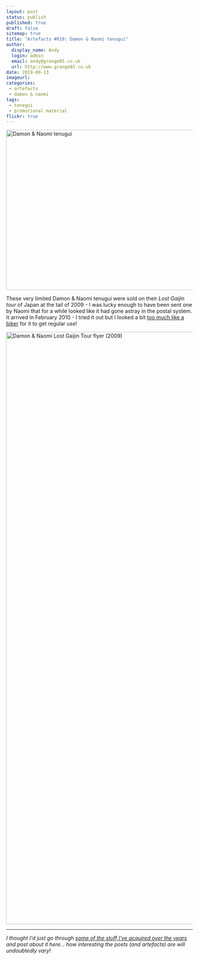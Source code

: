 ```yaml
---
layout: post
status: publish
published: true
draft: false
sitemap: true
title: "Artefacts #019: Damon & Naomi tenugui"
author:
  display_name: Andy
  login: admin
  email: andy@grange85.co.uk
  url: http://www.grange85.co.uk
date: 2019-09-13
imageurl: 
categories:
 - artefacts
 - damon & naomi
tags:
 - tenegui
 - promotional material
flickr: true
---
```

<a data-flickr-embed="true"  href="https://www.flickr.com/photos/grange85/47984555773/in/dateposted/" title="Damon &amp; Naomi tenugui"><img src="https://live.staticflickr.com/65535/47984555773_4cdd4692c5_c.jpg" width="800" height="433" alt="Damon &amp; Naomi tenugui"></a>

These very limited Damon & Naomi tenugui were sold on their _Lost Gaijin tour_ of Japan at the tail of 2009 - I was lucky enough to have been sent one by Naomi that for a while looked like it had gone astray in the postal system. It arrived in February 2010 - I tried it out but I looked a bit <a href="https://flic.kr/p/7Ah21G">too much like a biker</a> for it to get regular use!

<a data-flickr-embed="true"  href="https://www.flickr.com/photos/grange85/47988799176/in/dateposted/" title="Damon &amp; Naomi Lost Gaijin Tour flyer (2009)"><img src="https://live.staticflickr.com/65535/47988799176_5e59d42926_h.jpg" width="1184" height="1600" alt="Damon &amp; Naomi Lost Gaijin Tour flyer (2009)"></a>

---

_I thought I'd just go through [some of the stuff I've acquired over the years](/category/artefacts/) and post about it here... how interesting the posts (and artefacts) are will undoubtedly vary!_
